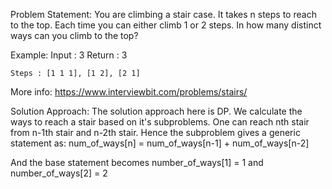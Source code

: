 Problem Statement:
You are climbing a stair case. It takes n steps to reach to the top.
Each time you can either climb 1 or 2 steps. In how many distinct ways can you climb to the top?

Example:
	Input : 3
	Return : 3

	Steps : [1 1 1], [1 2], [2 1]


More info: https://www.interviewbit.com/problems/stairs/

Solution Approach:
The solution approach here is DP. We calculate the ways to reach a stair based on it's subproblems.
One can reach nth stair from n-1th stair and n-2th stair.
Hence the subproblem gives a generic statement as:
	num_of_ways[n] = num_of_ways[n-1] + num_of_ways[n-2]

And the base statement becomes number_of_ways[1] = 1 and number_of_ways[2] = 2


